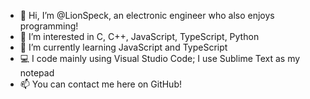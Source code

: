 - 👋 Hi, I’m @LionSpeck, an electronic engineer who also enjoys programming!
- 👀 I’m interested in C, C++, JavaScript, TypeScript, Python
- 🌱 I’m currently learning JavaScript and TypeScript
- 💻 I code mainly using Visual Studio Code; I use Sublime Text as my notepad
- 📫 You can contact me here on GitHub!
